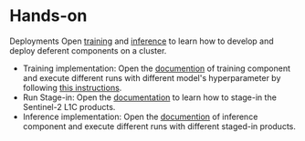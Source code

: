 # Hands-on
Deployments
Open [training](../training/) and [inference](../inference/) to learn how to develop and deploy deferent components on a cluster.

- Training implementation:
Open the [documention](../training/make-ml-model/README.md) of training component and execute different runs with different model's hyperparameter by following [this instructions](../training/app-package/README.md). 
- Run Stage-in:
Open the [documentation](../inference/app-package/stage-in/README.md) to learn how to stage-in the Sentinel-2 L1C products. 
- Inference implementation:
Open the [documention](../inference/make-inference/README.md) of inference component and execute different runs with different staged-in products.
